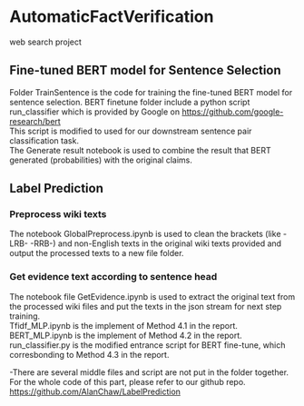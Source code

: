 # AutomaticFactVerification
web search project

## Fine-tuned BERT model for Sentence Selection
Folder TrainSentence is the code for training the fine-tuned BERT model for sentence selection. 
BERT finetune folder include a python script run_classifier which is provided by Google on 
<https://github.com/google-research/bert>  
This script is modified to used for our downstream sentence pair classification task.  
The Generate result notebook is used to combine the result that BERT generated (probabilities) with the original claims. 

##  Label Prediction
### Preprocess wiki texts
The notebook GlobalPreprocess.ipynb is used to clean the brackets (like -LRB- -RRB-) and non-English texts in the original wiki texts provided and output the processed texts to a new file folder. 

### Get evidence text according to sentence head
The notebook file GetEvidence.ipynb is used to extract the original text from the processed wiki files and put the texts in the json stream for next step training.  
Tfidf\_MLP.ipynb is the implement of Method 4.1 in the report.  
BERT_MLP.ipynb is the implement of Method 4.2 in the report.  
run\_classifier.py is the modified entrance script for BERT fine-tune, which corresbonding to Method 4.3 in the report.  

-There are several middle files and script are not put in the folder together. For the whole code of this part, please refer to our github repo.   
<https://github.com/AlanChaw/LabelPrediction>

